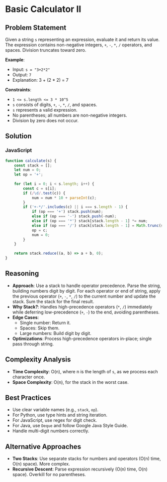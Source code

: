 # Basic Calculator II

## Problem Statement
Given a string `s` representing an expression, evaluate it and return its value. The expression contains non-negative integers, `+`, `-`, `*`, `/` operators, and spaces. Division truncates toward zero.

**Example**:
- Input: `s = "3+2*2"`
- Output: `7`
- Explanation: 3 + (2 * 2) = 7

**Constraints**:
- `1 <= s.length <= 3 * 10^5`
- `s` consists of digits, `+`, `-`, `*`, `/`, and spaces.
- `s` represents a valid expression.
- No parentheses; all numbers are non-negative integers.
- Division by zero does not occur.

## Solution

### JavaScript
```javascript
function calculate(s) {
    const stack = [];
    let num = 0;
    let op = '+';
    
    for (let i = 0; i < s.length; i++) {
        const c = s[i];
        if (/\d/.test(c)) {
            num = num * 10 + parseInt(c);
        }
        if ('+-*/'.includes(c) || i === s.length - 1) {
            if (op === '+') stack.push(num);
            else if (op === '-') stack.push(-num);
            else if (op === '*') stack[stack.length - 1] *= num;
            else if (op === '/') stack[stack.length - 1] = Math.trunc(stack[stack.length - 1] / num);
            op = c;
            num = 0;
        }
    }
    
    return stack.reduce((a, b) => a + b, 0);
}
```

## Reasoning
- **Approach**: Use a stack to handle operator precedence. Parse the string, building numbers digit by digit. For each operator or end of string, apply the previous operator (`+`, `-`, `*`, `/`) to the current number and update the stack. Sum the stack for the final result.
- **Why Stack?**: Handles high-precedence operators (`*`, `/`) immediately while deferring low-precedence (`+`, `-`) to the end, avoiding parentheses.
- **Edge Cases**:
  - Single number: Return it.
  - Spaces: Skip them.
  - Large numbers: Build digit by digit.
- **Optimizations**: Process high-precedence operators in-place; single pass through string.

## Complexity Analysis
- **Time Complexity**: O(n), where n is the length of `s`, as we process each character once.
- **Space Complexity**: O(n), for the stack in the worst case.

## Best Practices
- Use clear variable names (e.g., `stack`, `op`).
- For Python, use type hints and string iteration.
- For JavaScript, use regex for digit check.
- For Java, use `Deque` and follow Google Java Style Guide.
- Handle multi-digit numbers correctly.

## Alternative Approaches
- **Two Stacks**: Use separate stacks for numbers and operators (O(n) time, O(n) space). More complex.
- **Recursive Descent**: Parse expression recursively (O(n) time, O(n) space). Overkill for no parentheses.